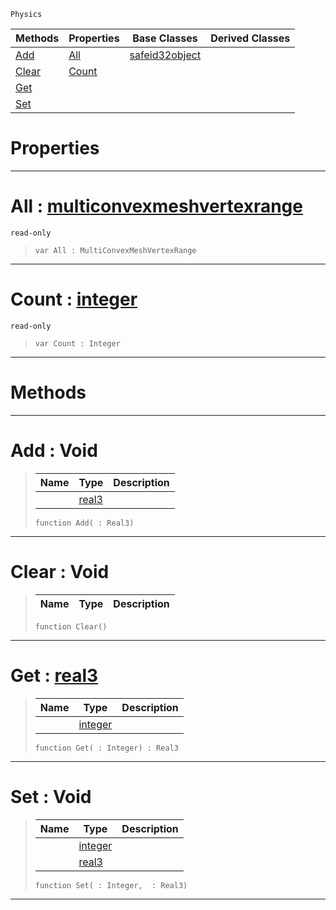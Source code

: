  `Physics`

|Methods|Properties|Base Classes|Derived Classes|
|---|---|---|---|
|[ Add](https://github.com/ZilchEngine/ZilchDocs/blob/master/code_reference/class_reference/multiconvexmeshvertexdata.md#add-void)|[ All](https://github.com/ZilchEngine/ZilchDocs/blob/master/code_reference/class_reference/multiconvexmeshvertexdata.md#all-zilch-engine-document)|[safeid32object](https://github.com/ZilchEngine/ZilchDocs/blob/master/code_reference/class_reference/safeid32object.md)| |
|[ Clear](https://github.com/ZilchEngine/ZilchDocs/blob/master/code_reference/class_reference/multiconvexmeshvertexdata.md#clear-void)|[ Count](https://github.com/ZilchEngine/ZilchDocs/blob/master/code_reference/class_reference/multiconvexmeshvertexdata.md#count-zilch-engine-docume)| | |
|[ Get](https://github.com/ZilchEngine/ZilchDocs/blob/master/code_reference/class_reference/multiconvexmeshvertexdata.md#get-zilch-engine-document)| | | |
|[ Set](https://github.com/ZilchEngine/ZilchDocs/blob/master/code_reference/class_reference/multiconvexmeshvertexdata.md#set-void)| | | |


 #  Properties


---  
 #  All : [multiconvexmeshvertexrange](https://github.com/ZilchEngine/ZilchDocs/blob/master/code_reference/class_reference/multiconvexmeshvertexrange.md)

 `read-only`

> 
> ``` lang=cpp, name=Nada
> var All : MultiConvexMeshVertexRange


---  
 #  Count : [integer](https://github.com/ZilchEngine/ZilchDocs/blob/master/code_reference/nada_base_types/integer.md)

 `read-only`

> 
> ``` lang=cpp, name=Nada
> var Count : Integer


---  
 #  Methods


---  
 #  Add : Void

> 
> |Name|Type|Description|
> |---|---|---|
> ||[real3](https://github.com/ZilchEngine/ZilchDocs/blob/master/code_reference/nada_base_types/real3.md)| |
> ``` lang=cpp, name=Nada
> function Add( : Real3)
> ``` 


---  
 #  Clear : Void

> 
> |Name|Type|Description|
> |---|---|---|
> ``` lang=cpp, name=Nada
> function Clear()
> ``` 


---  
 #  Get : [real3](https://github.com/ZilchEngine/ZilchDocs/blob/master/code_reference/nada_base_types/real3.md)

> 
> |Name|Type|Description|
> |---|---|---|
> ||[integer](https://github.com/ZilchEngine/ZilchDocs/blob/master/code_reference/nada_base_types/integer.md)| |
> ``` lang=cpp, name=Nada
> function Get( : Integer) : Real3
> ``` 


---  
 #  Set : Void

> 
> |Name|Type|Description|
> |---|---|---|
> ||[integer](https://github.com/ZilchEngine/ZilchDocs/blob/master/code_reference/nada_base_types/integer.md)| |
> ||[real3](https://github.com/ZilchEngine/ZilchDocs/blob/master/code_reference/nada_base_types/real3.md)| |
> ``` lang=cpp, name=Nada
> function Set( : Integer,  : Real3)
> ``` 


---  
 

 